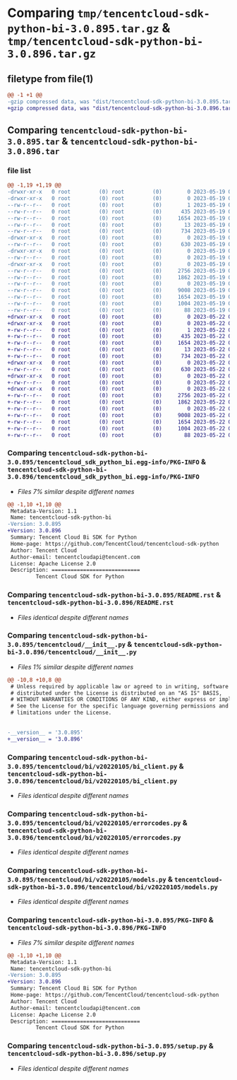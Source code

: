 # Comparing `tmp/tencentcloud-sdk-python-bi-3.0.895.tar.gz` & `tmp/tencentcloud-sdk-python-bi-3.0.896.tar.gz`

## filetype from file(1)

```diff
@@ -1 +1 @@
-gzip compressed data, was "dist/tencentcloud-sdk-python-bi-3.0.895.tar", last modified: Fri May 19 02:42:26 2023, max compression
+gzip compressed data, was "dist/tencentcloud-sdk-python-bi-3.0.896.tar", last modified: Mon May 22 00:15:09 2023, max compression
```

## Comparing `tencentcloud-sdk-python-bi-3.0.895.tar` & `tencentcloud-sdk-python-bi-3.0.896.tar`

### file list

```diff
@@ -1,19 +1,19 @@
-drwxr-xr-x   0 root         (0) root         (0)        0 2023-05-19 02:42:26.000000 tencentcloud-sdk-python-bi-3.0.895/
-drwxr-xr-x   0 root         (0) root         (0)        0 2023-05-19 02:42:26.000000 tencentcloud-sdk-python-bi-3.0.895/tencentcloud_sdk_python_bi.egg-info/
--rw-r--r--   0 root         (0) root         (0)        1 2023-05-19 02:42:26.000000 tencentcloud-sdk-python-bi-3.0.895/tencentcloud_sdk_python_bi.egg-info/dependency_links.txt
--rw-r--r--   0 root         (0) root         (0)      435 2023-05-19 02:42:26.000000 tencentcloud-sdk-python-bi-3.0.895/tencentcloud_sdk_python_bi.egg-info/SOURCES.txt
--rw-r--r--   0 root         (0) root         (0)     1654 2023-05-19 02:42:26.000000 tencentcloud-sdk-python-bi-3.0.895/tencentcloud_sdk_python_bi.egg-info/PKG-INFO
--rw-r--r--   0 root         (0) root         (0)       13 2023-05-19 02:42:26.000000 tencentcloud-sdk-python-bi-3.0.895/tencentcloud_sdk_python_bi.egg-info/top_level.txt
--rw-r--r--   0 root         (0) root         (0)      734 2023-05-19 02:42:26.000000 tencentcloud-sdk-python-bi-3.0.895/README.rst
-drwxr-xr-x   0 root         (0) root         (0)        0 2023-05-19 02:42:26.000000 tencentcloud-sdk-python-bi-3.0.895/tencentcloud/
--rw-r--r--   0 root         (0) root         (0)      630 2023-05-19 02:42:26.000000 tencentcloud-sdk-python-bi-3.0.895/tencentcloud/__init__.py
-drwxr-xr-x   0 root         (0) root         (0)        0 2023-05-19 02:42:26.000000 tencentcloud-sdk-python-bi-3.0.895/tencentcloud/bi/
--rw-r--r--   0 root         (0) root         (0)        0 2023-05-19 02:42:26.000000 tencentcloud-sdk-python-bi-3.0.895/tencentcloud/bi/__init__.py
-drwxr-xr-x   0 root         (0) root         (0)        0 2023-05-19 02:42:26.000000 tencentcloud-sdk-python-bi-3.0.895/tencentcloud/bi/v20220105/
--rw-r--r--   0 root         (0) root         (0)     2756 2023-05-19 02:42:26.000000 tencentcloud-sdk-python-bi-3.0.895/tencentcloud/bi/v20220105/bi_client.py
--rw-r--r--   0 root         (0) root         (0)     1862 2023-05-19 02:42:26.000000 tencentcloud-sdk-python-bi-3.0.895/tencentcloud/bi/v20220105/errorcodes.py
--rw-r--r--   0 root         (0) root         (0)        0 2023-05-19 02:42:26.000000 tencentcloud-sdk-python-bi-3.0.895/tencentcloud/bi/v20220105/__init__.py
--rw-r--r--   0 root         (0) root         (0)     9008 2023-05-19 02:42:26.000000 tencentcloud-sdk-python-bi-3.0.895/tencentcloud/bi/v20220105/models.py
--rw-r--r--   0 root         (0) root         (0)     1654 2023-05-19 02:42:26.000000 tencentcloud-sdk-python-bi-3.0.895/PKG-INFO
--rw-r--r--   0 root         (0) root         (0)     1004 2023-05-19 02:42:26.000000 tencentcloud-sdk-python-bi-3.0.895/setup.py
--rw-r--r--   0 root         (0) root         (0)       88 2023-05-19 02:42:26.000000 tencentcloud-sdk-python-bi-3.0.895/setup.cfg
+drwxr-xr-x   0 root         (0) root         (0)        0 2023-05-22 00:15:09.000000 tencentcloud-sdk-python-bi-3.0.896/
+drwxr-xr-x   0 root         (0) root         (0)        0 2023-05-22 00:15:09.000000 tencentcloud-sdk-python-bi-3.0.896/tencentcloud_sdk_python_bi.egg-info/
+-rw-r--r--   0 root         (0) root         (0)        1 2023-05-22 00:15:09.000000 tencentcloud-sdk-python-bi-3.0.896/tencentcloud_sdk_python_bi.egg-info/dependency_links.txt
+-rw-r--r--   0 root         (0) root         (0)      435 2023-05-22 00:15:09.000000 tencentcloud-sdk-python-bi-3.0.896/tencentcloud_sdk_python_bi.egg-info/SOURCES.txt
+-rw-r--r--   0 root         (0) root         (0)     1654 2023-05-22 00:15:09.000000 tencentcloud-sdk-python-bi-3.0.896/tencentcloud_sdk_python_bi.egg-info/PKG-INFO
+-rw-r--r--   0 root         (0) root         (0)       13 2023-05-22 00:15:09.000000 tencentcloud-sdk-python-bi-3.0.896/tencentcloud_sdk_python_bi.egg-info/top_level.txt
+-rw-r--r--   0 root         (0) root         (0)      734 2023-05-22 00:15:09.000000 tencentcloud-sdk-python-bi-3.0.896/README.rst
+drwxr-xr-x   0 root         (0) root         (0)        0 2023-05-22 00:15:09.000000 tencentcloud-sdk-python-bi-3.0.896/tencentcloud/
+-rw-r--r--   0 root         (0) root         (0)      630 2023-05-22 00:15:09.000000 tencentcloud-sdk-python-bi-3.0.896/tencentcloud/__init__.py
+drwxr-xr-x   0 root         (0) root         (0)        0 2023-05-22 00:15:09.000000 tencentcloud-sdk-python-bi-3.0.896/tencentcloud/bi/
+-rw-r--r--   0 root         (0) root         (0)        0 2023-05-22 00:15:09.000000 tencentcloud-sdk-python-bi-3.0.896/tencentcloud/bi/__init__.py
+drwxr-xr-x   0 root         (0) root         (0)        0 2023-05-22 00:15:09.000000 tencentcloud-sdk-python-bi-3.0.896/tencentcloud/bi/v20220105/
+-rw-r--r--   0 root         (0) root         (0)     2756 2023-05-22 00:15:09.000000 tencentcloud-sdk-python-bi-3.0.896/tencentcloud/bi/v20220105/bi_client.py
+-rw-r--r--   0 root         (0) root         (0)     1862 2023-05-22 00:15:09.000000 tencentcloud-sdk-python-bi-3.0.896/tencentcloud/bi/v20220105/errorcodes.py
+-rw-r--r--   0 root         (0) root         (0)        0 2023-05-22 00:15:09.000000 tencentcloud-sdk-python-bi-3.0.896/tencentcloud/bi/v20220105/__init__.py
+-rw-r--r--   0 root         (0) root         (0)     9008 2023-05-22 00:15:09.000000 tencentcloud-sdk-python-bi-3.0.896/tencentcloud/bi/v20220105/models.py
+-rw-r--r--   0 root         (0) root         (0)     1654 2023-05-22 00:15:09.000000 tencentcloud-sdk-python-bi-3.0.896/PKG-INFO
+-rw-r--r--   0 root         (0) root         (0)     1004 2023-05-22 00:15:09.000000 tencentcloud-sdk-python-bi-3.0.896/setup.py
+-rw-r--r--   0 root         (0) root         (0)       88 2023-05-22 00:15:09.000000 tencentcloud-sdk-python-bi-3.0.896/setup.cfg
```

### Comparing `tencentcloud-sdk-python-bi-3.0.895/tencentcloud_sdk_python_bi.egg-info/PKG-INFO` & `tencentcloud-sdk-python-bi-3.0.896/tencentcloud_sdk_python_bi.egg-info/PKG-INFO`

 * *Files 7% similar despite different names*

```diff
@@ -1,10 +1,10 @@
 Metadata-Version: 1.1
 Name: tencentcloud-sdk-python-bi
-Version: 3.0.895
+Version: 3.0.896
 Summary: Tencent Cloud Bi SDK for Python
 Home-page: https://github.com/TencentCloud/tencentcloud-sdk-python
 Author: Tencent Cloud
 Author-email: tencentcloudapi@tencent.com
 License: Apache License 2.0
 Description: ============================
         Tencent Cloud SDK for Python
```

### Comparing `tencentcloud-sdk-python-bi-3.0.895/README.rst` & `tencentcloud-sdk-python-bi-3.0.896/README.rst`

 * *Files identical despite different names*

### Comparing `tencentcloud-sdk-python-bi-3.0.895/tencentcloud/__init__.py` & `tencentcloud-sdk-python-bi-3.0.896/tencentcloud/__init__.py`

 * *Files 1% similar despite different names*

```diff
@@ -10,8 +10,8 @@
 # Unless required by applicable law or agreed to in writing, software
 # distributed under the License is distributed on an "AS IS" BASIS,
 # WITHOUT WARRANTIES OR CONDITIONS OF ANY KIND, either express or implied.
 # See the License for the specific language governing permissions and
 # limitations under the License.
 
 
-__version__ = '3.0.895'
+__version__ = '3.0.896'
```

### Comparing `tencentcloud-sdk-python-bi-3.0.895/tencentcloud/bi/v20220105/bi_client.py` & `tencentcloud-sdk-python-bi-3.0.896/tencentcloud/bi/v20220105/bi_client.py`

 * *Files identical despite different names*

### Comparing `tencentcloud-sdk-python-bi-3.0.895/tencentcloud/bi/v20220105/errorcodes.py` & `tencentcloud-sdk-python-bi-3.0.896/tencentcloud/bi/v20220105/errorcodes.py`

 * *Files identical despite different names*

### Comparing `tencentcloud-sdk-python-bi-3.0.895/tencentcloud/bi/v20220105/models.py` & `tencentcloud-sdk-python-bi-3.0.896/tencentcloud/bi/v20220105/models.py`

 * *Files identical despite different names*

### Comparing `tencentcloud-sdk-python-bi-3.0.895/PKG-INFO` & `tencentcloud-sdk-python-bi-3.0.896/PKG-INFO`

 * *Files 7% similar despite different names*

```diff
@@ -1,10 +1,10 @@
 Metadata-Version: 1.1
 Name: tencentcloud-sdk-python-bi
-Version: 3.0.895
+Version: 3.0.896
 Summary: Tencent Cloud Bi SDK for Python
 Home-page: https://github.com/TencentCloud/tencentcloud-sdk-python
 Author: Tencent Cloud
 Author-email: tencentcloudapi@tencent.com
 License: Apache License 2.0
 Description: ============================
         Tencent Cloud SDK for Python
```

### Comparing `tencentcloud-sdk-python-bi-3.0.895/setup.py` & `tencentcloud-sdk-python-bi-3.0.896/setup.py`

 * *Files identical despite different names*

